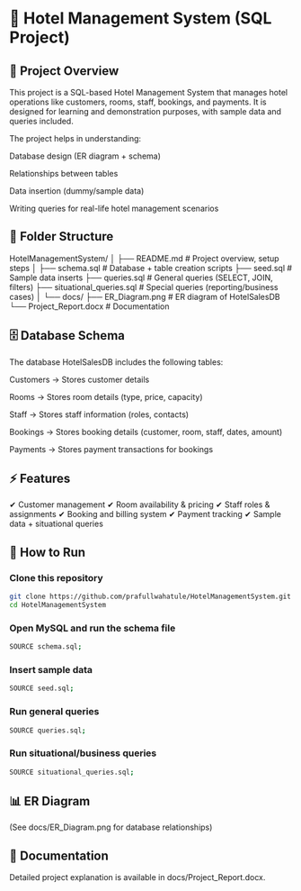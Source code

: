 # 🏨 Hotel Management System (SQL Project)
## 📌 Project Overview

This project is a SQL-based Hotel Management System that manages hotel operations like customers, rooms, staff, bookings, and payments.
It is designed for learning and demonstration purposes, with sample data and queries included.

The project helps in understanding:

Database design (ER diagram + schema)

Relationships between tables

Data insertion (dummy/sample data)

Writing queries for real-life hotel management scenarios

## 📂 Folder Structure
HotelManagementSystem/
│
├── README.md                  # Project overview, setup steps
│
├── schema.sql                 # Database + table creation scripts
├── seed.sql                   # Sample data inserts
├── queries.sql                # General queries (SELECT, JOIN, filters)
├── situational_queries.sql    # Special queries (reporting/business cases)
│
└── docs/
    ├── ER_Diagram.png         # ER diagram of HotelSalesDB
    └── Project_Report.docx    # Documentation

## 🗄️ Database Schema

The database HotelSalesDB includes the following tables:

Customers → Stores customer details

Rooms → Stores room details (type, price, capacity)

Staff → Stores staff information (roles, contacts)

Bookings → Stores booking details (customer, room, staff, dates, amount)

Payments → Stores payment transactions for bookings

## ⚡ Features

✔ Customer management
✔ Room availability & pricing
✔ Staff roles & assignments
✔ Booking and billing system
✔ Payment tracking
✔ Sample data + situational queries

## 🚀 How to Run

### Clone this repository
```bash
git clone https://github.com/prafullwahatule/HotelManagementSystem.git
cd HotelManagementSystem
```

### Open MySQL and run the schema file
```bash
SOURCE schema.sql;
```

### Insert sample data
```bash
SOURCE seed.sql;
```

### Run general queries
```bash
SOURCE queries.sql;
```

### Run situational/business queries
```bash
SOURCE situational_queries.sql;
```

## 📊 ER Diagram

(See docs/ER_Diagram.png for database relationships)

## 📝 Documentation

Detailed project explanation is available in docs/Project_Report.docx.

